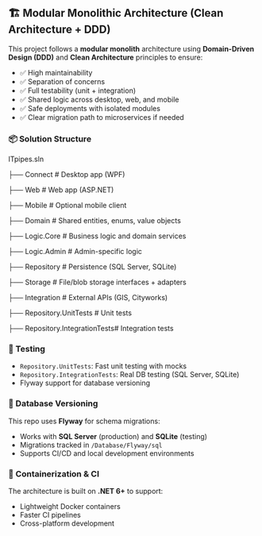 ## 🏗️ Modular Monolithic Architecture (Clean Architecture + DDD)

This project follows a **modular monolith** architecture using **Domain-Driven Design (DDD)** and **Clean Architecture** principles to ensure:

- ✅ High maintainability  
- ✅ Separation of concerns  
- ✅ Full testability (unit + integration)  
- ✅ Shared logic across desktop, web, and mobile  
- ✅ Safe deployments with isolated modules  
- ✅ Clear migration path to microservices if needed  

### 📦 Solution Structure
ITpipes.sln

├── Connect # Desktop app (WPF)

├── Web # Web app (ASP.NET)

├── Mobile # Optional mobile client

├── Domain # Shared entities, enums, value objects

├── Logic.Core # Business logic and domain services

├── Logic.Admin # Admin-specific logic

├── Repository # Persistence (SQL Server, SQLite)

├── Storage # File/blob storage interfaces + adapters

├── Integration # External APIs (GIS, Cityworks)

├── Repository.UnitTests # Unit tests

├── Repository.IntegrationTests# Integration tests


### 🧪 Testing

- `Repository.UnitTests`: Fast unit testing with mocks  
- `Repository.IntegrationTests`: Real DB testing (SQL Server, SQLite)  
- Flyway support for database versioning  

### 🐘 Database Versioning

This repo uses **Flyway** for schema migrations:

- Works with **SQL Server** (production) and **SQLite** (testing)
- Migrations tracked in `/Database/Flyway/sql`
- Supports CI/CD and local development environments

### 🐳 Containerization & CI

The architecture is built on **.NET 6+** to support:

- Lightweight Docker containers  
- Faster CI pipelines  
- Cross-platform development

